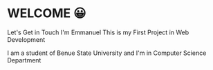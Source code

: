 # WELCOME 😀
Let's Get in Touch
I'm Emmanuel
This is my First Project in Web Development

I am a student of Benue State University and I'm in Computer Science Department

